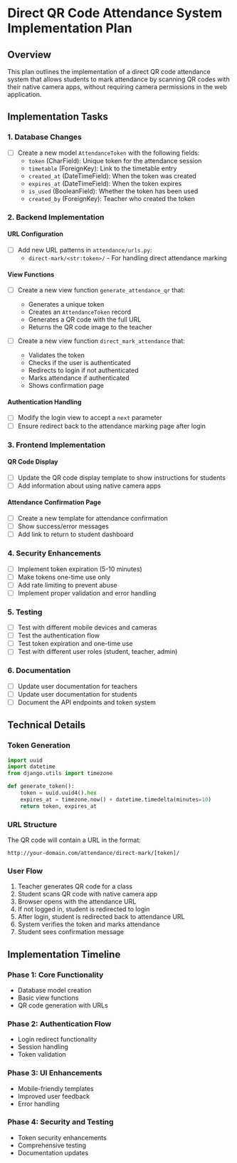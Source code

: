 # Direct QR Code Attendance System Implementation Plan

## Overview
This plan outlines the implementation of a direct QR code attendance system that allows students to mark attendance by scanning QR codes with their native camera apps, without requiring camera permissions in the web application.

## Implementation Tasks

### 1. Database Changes

- [ ] Create a new model `AttendanceToken` with the following fields:
  - `token` (CharField): Unique token for the attendance session
  - `timetable` (ForeignKey): Link to the timetable entry
  - `created_at` (DateTimeField): When the token was created
  - `expires_at` (DateTimeField): When the token expires
  - `is_used` (BooleanField): Whether the token has been used
  - `created_by` (ForeignKey): Teacher who created the token

### 2. Backend Implementation

#### URL Configuration
- [ ] Add new URL patterns in `attendance/urls.py`:
  - `direct-mark/<str:token>/` - For handling direct attendance marking

#### View Functions
- [ ] Create a new view function `generate_attendance_qr` that:
  - Generates a unique token
  - Creates an `AttendanceToken` record
  - Generates a QR code with the full URL
  - Returns the QR code image to the teacher

- [ ] Create a new view function `direct_mark_attendance` that:
  - Validates the token
  - Checks if the user is authenticated
  - Redirects to login if not authenticated
  - Marks attendance if authenticated
  - Shows confirmation page

#### Authentication Handling
- [ ] Modify the login view to accept a `next` parameter
- [ ] Ensure redirect back to the attendance marking page after login

### 3. Frontend Implementation

#### QR Code Display
- [ ] Update the QR code display template to show instructions for students
- [ ] Add information about using native camera apps

#### Attendance Confirmation Page
- [ ] Create a new template for attendance confirmation
- [ ] Show success/error messages
- [ ] Add link to return to student dashboard

### 4. Security Enhancements

- [ ] Implement token expiration (5-10 minutes)
- [ ] Make tokens one-time use only
- [ ] Add rate limiting to prevent abuse
- [ ] Implement proper validation and error handling

### 5. Testing

- [ ] Test with different mobile devices and cameras
- [ ] Test the authentication flow
- [ ] Test token expiration and one-time use
- [ ] Test with different user roles (student, teacher, admin)

### 6. Documentation

- [ ] Update user documentation for teachers
- [ ] Update user documentation for students
- [ ] Document the API endpoints and token system

## Technical Details

### Token Generation
```python
import uuid
import datetime
from django.utils import timezone

def generate_token():
    token = uuid.uuid4().hex
    expires_at = timezone.now() + datetime.timedelta(minutes=10)
    return token, expires_at
```

### URL Structure
The QR code will contain a URL in the format:
```
http://your-domain.com/attendance/direct-mark/[token]/
```

### User Flow
1. Teacher generates QR code for a class
2. Student scans QR code with native camera app
3. Browser opens with the attendance URL
4. If not logged in, student is redirected to login
5. After login, student is redirected back to attendance URL
6. System verifies the token and marks attendance
7. Student sees confirmation message

## Implementation Timeline

### Phase 1: Core Functionality
- Database model creation
- Basic view functions
- QR code generation with URLs

### Phase 2: Authentication Flow
- Login redirect functionality
- Session handling
- Token validation

### Phase 3: UI Enhancements
- Mobile-friendly templates
- Improved user feedback
- Error handling

### Phase 4: Security and Testing
- Token security enhancements
- Comprehensive testing
- Documentation updates
